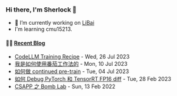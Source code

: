 ### Hi there, I'm Sherlock 👋

- 🔭 I’m currently working on [LiBai](https://github.com/Oneflow-Inc/libai)
- I'm learning cmu15213.

#### 🤹‍♀️ <a href="https://sherlock-dev.netlify.app/" target="_blank">Recent Blog</a>
<!-- blog starts -->
* [CodeLLM Training Recipe](https://sherlock-dev.netlify.app/posts/codellm-training-recipe/) - Wed, 26 Jul 2023
* [我是如何使用番茄工作法的](https://sherlock-dev.netlify.app/posts/%E6%88%91%E6%98%AF%E5%A6%82%E4%BD%95%E4%BD%BF%E7%94%A8%E7%95%AA%E8%8C%84%E5%B7%A5%E4%BD%9C%E6%B3%95%E7%9A%84/) - Mon, 10 Jul 2023
* [如何做 continued pre-train](https://sherlock-dev.netlify.app/posts/%E5%A6%82%E4%BD%95%E5%81%9A-continued-pre-train/) - Tue, 04 Jul 2023
* [如何 Debug PyTorch 和 TensorRT FP16 diff](https://sherlock-dev.netlify.app/posts/%E5%A6%82%E4%BD%95-debug-pytorch-%E5%92%8C-tensorrt-fp16-diff/) - Tue, 28 Feb 2023
* [CSAPP 之 Bomb Lab](https://sherlock-dev.netlify.app/posts/csapp-%E4%B9%8B-bomb-lab/) - Sun, 13 Feb 2022
<!-- blog ends -->

<!--
**L1aoXingyu/L1aoXingyu** is a ✨ _special_ ✨ repository because its `README.md` (this file) appears on your GitHub profile.

Here are some ideas to get you started:

- 🔭 I’m currently working on ...
- 🌱 I’m currently learning ...
- 👯 I’m looking to collaborate on ...
- 🤔 I’m looking for help with ...
- 💬 Ask me about ...
- 📫 How to reach me: ...
- 😄 Pronouns: ...
- ⚡ Fun fact: ...
-->
